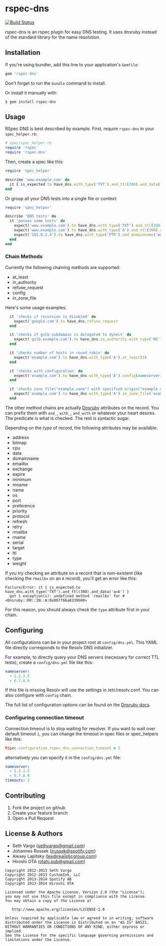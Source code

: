 rspec-dns
=========

[![Build Status](https://travis-ci.org/spotify/rspec-dns.png?branch=master)](https://travis-ci.org/spotify/rspec-dns)

rspec-dns is an rspec plugin for easy DNS testing. It uses dnsruby instead of the standard library for the name resolution.

Installation
------------
If you're using bundler, add this line to your application's `Gemfile`:

```ruby
gem 'rspec-dns'
```

Don't forget to run the `bundle` command to install.

Or install it manually with:

    $ gem install rspec-dns

Usage
-----
RSpec DNS is best described by example. First, require `rspec-dns` in your `spec_helper.rb`:

```ruby
# spec/spec_helper.rb
require 'rspec'
require 'rspec-dns'
```

Then, create a spec like this:

```ruby
require 'spec_helper'

describe 'www.example.com' do
  it { is_expected.to have_dns.with_type('TXT').and_ttl(300).and_data('a=b') }
end
```

Or group all your DNS tests into a single file or context:

```ruby
require 'spec_helper'

describe 'DNS tests' do
  it 'passes some tests' do
    expect('www.example.com').to have_dns.with_type('TXT').and_ttl(300).and_data('a=b')
    expect('www.example.com').to have_dns.with_type('A').and_ttl(300).and_address('192.0.2.4')
    expect('192.0.2.4').to have_dns.with_type('PTR').and_domainname('www.example.com')
  end
end
```

### Chain Methods

Currently the following chaining methods are supported:

- at\_least
- in\_authority
- refuse\_request
- config
- in\_zone\_file

Here's some usage examples:

```ruby
  it 'checks if recursion is disabled' do
    expect('google.com').to have_dns.refuse_request
  end

  it 'checks if gslb subdomain is delegated to dynect' do
    expect('gslb.example.com').to have_dns.in_authority.with_type('NS').and_name(/dynect/).at_least(3)
  end

  it 'checks number of hosts in round robin' do
    expect('example.com').to have_dns.with_type('A').at_least(3)
  end

  it 'checks with configuration' do
    expect('example.com').to have_dns.with_type('A').config(nameserver: '192.0.2.4')
  end

  it 'checks zone file("example.zone") with specified origin("example.com.")' do
    expect('example.com').to have_dns.with_type('A').in_zone_file('example.zone', 'example.com.')
  end
```

The other method chains are actually [Dnsruby](http://dnsruby.rubyforge.org/classes/Dnsruby/RR.html) attributes on the record. You can prefix them with `and_`, `with_`, `and_with` or whatever your heart desires. The predicate is what is checked. The rest is syntactic sugar.

Depending on the type of record, the following attributes may be available:

- address
- bitmap
- cpu
- data
- domainname
- emailbx
- exchange
- expire
- minimum
- mname
- name
- os
- port
- preference
- priority
- protocol
- refresh
- retry
- rmailbx
- rname
- serial
- target
- ttl
- type
- weight

If you try checking an attribute on a record that is non-existent (like checking the `rmailbx` on an `A` record), you'll get an error like this:

```text
Failure/Error: it { is_expected.to have_dns.with_type('TXT').and_ftl(300).and_data('a=b') }
  got 1 exception(s): undefined method `rmailbx' for #<Dnsruby::RR::IN::A:0x007f66a0339b00>
```

For this reason, you should always check the `type` attribute first in your chain.

Configuring
-----------
All configurations can be in your project root at `config/dns.yml`. This YAML file directly corresponds to the Resolv DNS initializer.

For example, to directly query your DNS servers (necessary for correct TTL tests), create a `config/dns.yml` file like this:

```yaml
nameserver:
  - 1.2.3.5
  - 6.7.8.9
```

If this file is missing Resolv will use the settings in /etc/resolv.conf.
You can also configure with `config` chain.

The full list of configuration options can be found on the [Dnsruby docs](http://www.ruby-doc.org/gems/docs/d/Dnsruby-1.0/Dnsruby/Config.html).

### Configuring connection timeout

Connection timeout is to stop waiting for resolver.
If you want to wait over default timeout `1`,
you can change the timeout in spec files or spec_helpers like this:

```ruby
RSpec.configuration.rspec_dns_connection_timeout = 5
```

alternatively you can specify it in the `config/dns.yml` file:

```yaml
nameserver:
  - 1.2.3.5
  - 6.7.8.9
timeouts: 3
```

Contributing
------------
1. Fork the project on github
2. Create your feature branch
3. Open a Pull Request

License & Authors
-----------------
- Seth Vargo (sethvargo@gmail.com)
- Johannes Russek (jrussek@spotify.com)
- Alexey Lapitsky (lex@realisticgroup.com)
- Hiroshi OTA (otahi.pub@gmail.com)

```text
Copyright 2012-2013 Seth Vargo
Copyright 2012-2013 CustomInk, LLC
Copyright 2013-2014 Spotify AB
Copyright 2013-2014 Hiroshi OTA

Licensed under the Apache License, Version 2.0 (the "License");
you may not use this file except in compliance with the License.
You may obtain a copy of the License at

   http://www.apache.org/licenses/LICENSE-2.0

Unless required by applicable law or agreed to in writing, software
distributed under the License is distributed on an "AS IS" BASIS,
WITHOUT WARRANTIES OR CONDITIONS OF ANY KIND, either express or implied.
See the License for the specific language governing permissions and
limitations under the License.
```
